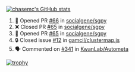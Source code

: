 [![chasemc's GitHub stats](https://github-readme-stats.vercel.app/api?username=chasemc)](https://github.com/anuraghazra/github-readme-stats)


<!--START_SECTION:activity-->
1. 💪 Opened PR [#66](https://github.com/socialgene/sgpy/pull/66) in [socialgene/sgpy](https://github.com/socialgene/sgpy)
2. ❌ Closed PR [#65](https://github.com/socialgene/sgpy/pull/65) in [socialgene/sgpy](https://github.com/socialgene/sgpy)
3. 💪 Opened PR [#65](https://github.com/socialgene/sgpy/pull/65) in [socialgene/sgpy](https://github.com/socialgene/sgpy)
4. 🔒 Closed issue [#12](https://github.com/gamcil/clustermap.js/issues/12) in [gamcil/clustermap.js](https://github.com/gamcil/clustermap.js)
5. 🗣 Commented on [#341](https://github.com/KwanLab/Autometa/pull/341#issuecomment-1690544698) in [KwanLab/Autometa](https://github.com/KwanLab/Autometa)
<!--END_SECTION:activity-->
[![trophy](https://github-profile-trophy.vercel.app/?username=chasemc)](https://github.com/ryo-ma/github-profile-trophy)

